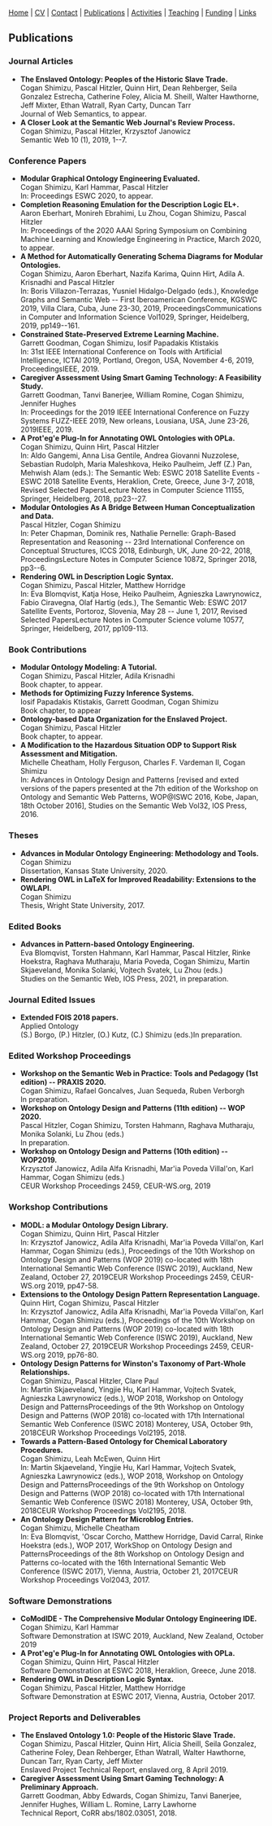[Home](index.md) | [CV](shimizu-cv.pdf) | [Contact](contact.md) | [Publications](publications.md) | [Activities](activities.md) | [Teaching](teaching.md) | [Funding](funding.md) | [Links](links.md)

## Publications

### Journal Articles 
* **The Enslaved Ontology: Peoples of the Historic Slave Trade.**\
   Cogan Shimizu, Pascal Hitzler, Quinn Hirt, Dean Rehberger, Seila Gonzalez Estrecha, Catherine Foley, Alicia M. Sheill, Walter Hawthorne, Jeff Mixter, Ethan Watrall, Ryan Carty, Duncan Tarr\
   Journal of Web Semantics, to appear.
* **A Closer Look at the Semantic Web Journal's Review Process.**\
   Cogan Shimizu, Pascal Hitzler, Krzysztof Janowicz\
   Semantic Web 10 (1), 2019, 1--7.

### Conference Papers 
* **Modular Graphical Ontology Engineering Evaluated.**\
   Cogan Shimizu, Karl Hammar, Pascal Hitzler\
   In: Proceedings ESWC 2020, to appear.
* **Completion Reasoning Emulation for the Description Logic EL+.**\
   Aaron Eberhart, Monireh Ebrahimi, Lu Zhou, Cogan Shimizu, Pascal Hitzler\
   In: Proceedings of the 2020 AAAI Spring Symposium on Combining Machine Learning and Knowledge Engineering in Practice, March 2020, to appear.
* **A Method for Automatically Generating Schema Diagrams for Modular Ontologies.**\
   Cogan Shimizu, Aaron Eberhart, Nazifa Karima, Quinn Hirt, Adila A. Krisnadhi and Pascal Hitzler\
   In: Boris Villazon-Terrazas, Yusniel Hidalgo-Delgado (eds.), Knowledge Graphs and Semantic Web -- First Iberoamerican Conference, KGSWC 2019, Villa Clara, Cuba, June 23-30, 2019, ProceedingsCommunications in Computer and Information Science Vol1029, Springer, Heidelberg, 2019, pp149--161.
* **Constrained State-Preserved Extreme Learning Machine.**\
   Garrett Goodman, Cogan Shimizu, Iosif Papadakis Ktistakis\
   In: 31st IEEE International Conference on Tools with Artificial Intelligence, ICTAI 2019, Portland, Oregon, USA, November 4-6, 2019, ProceedingsIEEE, 2019.
* **Caregiver Assessment Using Smart Gaming Technology: A Feasibility Study.**\
   Garrett Goodman, Tanvi Banerjee, William Romine, Cogan Shimizu, Jennifer Hughes\
   In: Proceedings for the 2019 IEEE International Conference on Fuzzy Systems FUZZ-IEEE 2019, New orleans, Lousiana, USA, June 23-26, 2019IEEE, 2019.
* **A Prot\'eg\'e Plug-In for Annotating OWL Ontologies with OPLa.**\
   Cogan Shimizu, Quinn Hirt, Pascal Hitzler\
   In: Aldo Gangemi, Anna Lisa Gentile, Andrea Giovanni Nuzzolese, Sebastian Rudolph, Maria Maleshkova, Heiko Paulheim, Jeff (Z.) Pan, Mehwish Alam (eds.): The Semantic Web: ESWC 2018 Satellite Events - ESWC 2018 Satellite Events, Heraklion, Crete, Greece, June 3-7, 2018, Revised Selected PapersLecture Notes in Computer Science 11155, Springer, Heidelberg, 2018, pp23--27.
* **Modular Ontologies As A Bridge Between Human Conceptualization and Data.**\
   Pascal Hitzler, Cogan Shimizu\
   In: Peter Chapman, Dominik res, Nathalie Pernelle: Graph-Based Representation and Reasoning -- 23rd International Conference on Conceptual Structures, ICCS 2018, Edinburgh, UK, June 20-22, 2018, ProceedingsLecture Notes in Computer Science 10872, Springer 2018, pp3--6.
* **Rendering OWL in Description Logic Syntax.**\
   Cogan Shimizu, Pascal Hitzler, Matthew Horridge\
   In: Eva Blomqvist, Katja Hose, Heiko Paulheim, Agnieszka Lawrynowicz, Fabio Ciravegna, Olaf Hartig (eds.), The Semantic Web: ESWC 2017 Satellite Events, Portoroz, Slovenia, May 28 -- June 1, 2017, Revised Selected PapersLecture Notes in Computer Science volume 10577, Springer, Heidelberg, 2017, pp109-113.

### Book Contributions 
* **Modular Ontology Modeling: A Tutorial.**\
   Cogan Shimizu, Pascal Hitzler, Adila Krisnadhi\
   Book chapter, to appear.
* **Methods for Optimizing Fuzzy Inference Systems.**\
   Iosif Papadakis Ktistakis, Garrett Goodman, Cogan Shimizu\
   Book chapter, to appear
* **Ontology-based Data Organization for the Enslaved Project.**\
   Cogan Shimizu, Pascal Hitzler\
   Book chapter, to appear.
* **A Modification to the Hazardous Situation ODP to Support Risk Assessment and Mitigation.**\
   Michelle Cheatham, Holly Ferguson, Charles F. Vardeman II, Cogan Shimizu\
   In: Advances in Ontology Design and Patterns [revised and exted versions of the papers presented at the 7th edition of the Workshop on Ontology and Semantic Web Patterns, WOP@ISWC 2016, Kobe, Japan, 18th October 2016], Studies on the Semantic Web Vol32, IOS Press, 2016.

### Theses 
* **Advances in Modular Ontology Engineering: Methodology and Tools.**\
   Cogan Shimizu\
   Dissertation, Kansas State University, 2020.
* **Rendering OWL in LaTeX for Improved Readability: Extensions to the OWLAPI.**\
   Cogan Shimizu\
   Thesis, Wright State University, 2017.

### Edited Books 
* **Advances in Pattern-based Ontology Engineering.**\
   Eva Blomqvist, Torsten Hahmann, Karl Hammar, Pascal Hitzler, Rinke Hoekstra, Raghava Mutharaju, Maria Poveda, Cogan Shimizu, Martin Skjaeveland, Monika Solanki, Vojtech Svatek, Lu Zhou (eds.)\
   Studies on the Semantic Web, IOS Press, 2021, in preparation.

### Journal Edited Issues 
* **Extended FOIS 2018 papers.**\
   Applied Ontology\
   (S.) Borgo, (P.) Hitzler, (O.) Kutz, (C.) Shimizu (eds.)In preparation.

### Edited Workshop Proceedings 
* **Workshop on the Semantic Web in Practice: Tools and Pedagogy (1st edition) -- PRAXIS 2020.**\
   Cogan Shimizu, Rafael Goncalves, Juan Sequeda, Ruben Verborgh\
   In preparation.
* **Workshop on Ontology Design and Patterns (11th edition) -- WOP 2020.**\
   Pascal Hitzler, Cogan Shimizu, Torsten Hahmann, Raghava Mutharaju, Monika Solanki, Lu Zhou (eds.)\
   In preparation.
* **Workshop on Ontology Design and Patterns (10th edition) -- WOP2019.**\
   Krzysztof Janowicz, Adila Alfa Krisnadhi, Mar\'ia Poveda Villal\'on, Karl Hammar, Cogan Shimizu (eds.)\
   CEUR Workshop Proceedings 2459, CEUR-WS.org, 2019

### Workshop Contributions 
* **MODL: a Modular Ontology Design Library.**\
   Cogan Shimizu, Quinn Hirt, Pascal Hitzler\
   In: Krzysztof Janowicz, Adila Alfa Krisnadhi, Mar\'ia Poveda Villal\'on, Karl Hammar, Cogan Shimizu (eds.), Proceedings of the 10th Workshop on Ontology Design and Patterns (WOP 2019) co-located with 18th International Semantic Web Conference (ISWC 2019), Auckland, New Zealand, October 27, 2019CEUR Workshop Proceedings 2459, CEUR-WS.org 2019, pp47-58.
* **Extensions to the Ontology Design Pattern Representation Language.**\
   Quinn Hirt, Cogan Shimizu, Pascal Hitzler\
   In: Krzysztof Janowicz, Adila Alfa Krisnadhi, Mar\'ia Poveda Villal\'on, Karl Hammar, Cogan Shimizu (eds.), Proceedings of the 10th Workshop on Ontology Design and Patterns (WOP 2019) co-located with 18th International Semantic Web Conference (ISWC 2019), Auckland, New Zealand, October 27, 2019CEUR Workshop Proceedings 2459, CEUR-WS.org 2019, pp76-80.
* **Ontology Design Patterns for Winston's Taxonomy of Part-Whole Relationships.**\
   Cogan Shimizu, Pascal Hitzler, Clare Paul\
   In: Martin Skjaeveland, Yingjie Hu, Karl Hammar, Vojtech Svatek, Agnieszka Lawrynowicz (eds.), WOP 2018, Workshop on Ontology Design and PatternsProceedings of the 9th Workshop on Ontology Design and Patterns (WOP 2018) co-located with 17th International Semantic Web Conference (ISWC 2018) Monterey, USA, October 9th, 2018CEUR Workshop Proceedings Vol2195, 2018.
* **Towards a Pattern-Based Ontology for Chemical Laboratory Procedures.**\
   Cogan Shimizu, Leah McEwen, Quinn Hirt\
   In: Martin Skjaeveland, Yingjie Hu, Karl Hammar, Vojtech Svatek, Agnieszka Lawrynowicz (eds.), WOP 2018, Workshop on Ontology Design and PatternsProceedings of the 9th Workshop on Ontology Design and Patterns (WOP 2018) co-located with 17th International Semantic Web Conference (ISWC 2018) Monterey, USA, October 9th, 2018CEUR Workshop Proceedings Vol2195, 2018.
* **An Ontology Design Pattern for Microblog Entries.**\
   Cogan Shimizu, Michelle Cheatham\
   In: Eva Blomqvist, \'Oscar Corcho, Matthew Horridge, David Carral, Rinke Hoekstra (eds.), WOP 2017, WorkShop on Ontology Design and PatternsProceedings of the 8th Workshop on Ontology Design and Patterns co-located with the 16th International Semantic Web Conference (ISWC 2017), Vienna, Austria, October 21, 2017CEUR Workshop Proceedings Vol2043, 2017.

### Software Demonstrations 
* **CoModIDE - The Comprehensive Modular Ontology Engineering IDE.**\
   Cogan Shimizu, Karl Hammar\
   Software Demonstration at ISWC 2019, Auckland, New Zealand, October 2019
* **A Prot\'eg\'e Plug-In for Annotating OWL Ontologies with OPLa.**\
   Cogan Shimizu, Quinn Hirt, Pascal Hitzler\
   Software Demonstration at ESWC 2018, Heraklion, Greece, June 2018.
* **Rendering OWL in Description Logic Syntax.**\
   Cogan Shimizu, Pascal Hitzler, Matthew Horridge\
   Software Demonstration at ESWC 2017, Vienna, Austria, October 2017.

### Project Reports and Deliverables 
* **The Enslaved Ontology 1.0: People of the Historic Slave Trade.**\
   Cogan Shimizu, Pascal Hitzler, Quinn Hirt, Alicia Sheill, Seila Gonzalez, Catherine Foley, Dean Rehberger, Ethan Watrall, Walter Hawthorne, Duncan Tarr, Ryan Carty, Jeff Mixter\
   Enslaved Project Technical Report, enslaved.org, 8 April 2019.
* **Caregiver Assessment Using Smart Gaming Technology: A Preliminary Approach.**\
   Garrett Goodman, Abby Edwards, Cogan Shimizu, Tanvi Banerjee, Jennifer Hughes, William L. Romine, Larry Lawhorne\
   Technical Report, CoRR abs/1802.03051, 2018.